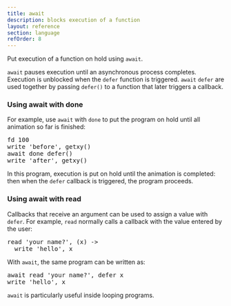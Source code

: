 ```yaml
---
title: await
description: blocks execution of a function
layout: reference
section: language
refOrder: 8
---
```


Put execution of a function on hold using `await`.

`await` pauses execution until an asynchronous
process completes.  Execution is unblocked when
the `defer` function is triggered.  `await` 
`defer` are used together by passing `defer()`
to a function that later triggers a callback.

<h3>Using await with done</h3>

For example, use `await` with `done` to put
the program on hold until all animation so far
is finished:

<pre class="jumbo">
fd 100
write 'before', getxy()
await done defer()
write 'after', getxy()
</pre>

In this program, execution is put on hold until
the animation is completed: then when the `defer`
callback is triggered, the program proceeds.

<h3>Using await with read</h3>

Callbacks that receive an argument can be
used to assign a value with `defer`.  For
example, `read` normally calls a callback
with the value entered by the user:

<pre class="jumbo">
read 'your name?', (x) ->
  write 'hello', x
</pre>

With `await`, the same program can be written as:

<pre class="jumbo">
await read 'your name?', defer x
write 'hello', x
</pre>

`await` is particularly useful inside looping
programs.
